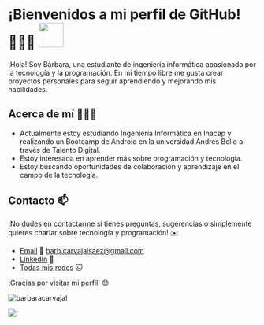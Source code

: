 # ¡Bienvenidos a mi perfil de GitHub! 🙋🏻‍♀️ <img src="https://media.giphy.com/media/mGcNjsfWAjY5AEZNw6/giphy.gif" width="50">

¡Hola! Soy Bárbara, una estudiante de ingeniería informática apasionada por la tecnología y la programación. En mi tiempo libre me gusta crear proyectos personales para seguir aprendiendo y mejorando mis habilidades. 

## Acerca de mí 👩🏻‍💻

- Actualmente estoy estudiando Ingeniería Informática en Inacap y realizando un Bootcamp de Android en la universidad Andres Bello a través de Talento Digital.
- Estoy interesada en aprender más sobre programación y tecnología.
- Estoy buscando oportunidades de colaboración y aprendizaje en el campo de la tecnología.
<!-- - Me encanta trabajar en proyectos relacionados con . -->

<!--
## Proyectos destacados 🚀

Aquí te presento algunos de mis proyectos más destacados:

- [Proyecto 1](enlace al proyecto) - Una breve descripción del proyecto.
- [Proyecto 2](enlace al proyecto) - Una breve descripción del proyecto.
- [Proyecto 3](enlace al proyecto) - Una breve descripción del proyecto.
-->
## Contacto 📫

¡No dudes en contactarme si tienes preguntas, sugerencias o simplemente quieres charlar sobre tecnología y programación! ✉️

- [Email](barb.carvajalsaez@gmail.com) 📧 barb.carvajalsaez@gmail.com
- [LinkedIn](https://www.linkedin.com/in/b%C3%A1rbara-carvajal-s%C3%A1ez-30926a238/) 💼
- [Todas mis redes](https://linktr.ee/barbaracarvajal) 🐱

¡Gracias por visitar mi perfil! 😊

<p><img align="center" src="https://github-readme-stats.vercel.app/api/top-langs?username=barbaracarvajal&show_icons=true&locale=en&layout=compact" alt="barbaracarvajal" /></p>

![](https://github.com/BarbaraCarvajal/mokita77/blob/main/Pixilart%20-%20Live%20on.gif)
